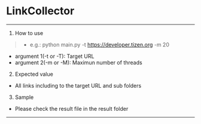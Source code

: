 # LinkCollector
---------------------------------------------------
1. How to use
>* e.g.: python main.py -t https://developer.tizen.org -m 20
* argument 1(-t or -T): Target URL
* argument 2(-m or -M): Maximun number of threads
2. Expected value
* All links including to the target URL and sub folders
3. Sample
* Please check the result file in the result folder
---------------------------------------------------
